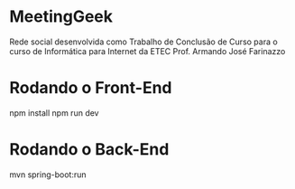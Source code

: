 # MeetingGeek
Rede social desenvolvida como Trabalho de Conclusão de Curso para o curso de Informática para Internet da ETEC Prof. Armando José Farinazzo

# Rodando o Front-End
npm install
npm run dev

# Rodando o Back-End
mvn spring-boot:run
